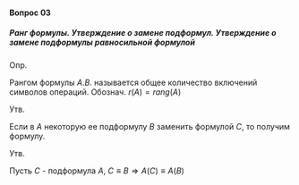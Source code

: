 #### Вопрос 03

##### Ранг формулы. Утверждение о замене подформул. Утверждение о замене подформулы равносильной формулой

Опр. 

Рангом формулы $A.B.$ называется общее количество включений символов операций. Обознач. $r(A) = rang(A)$

Утв.

Если в $A$ некоторую ее подформулу $B$ заменить формулой $C$, то получим формулу. 

Утв.

Пусть $C$ - подформула $A$, $C\equiv B\Rightarrow A(C)\equiv A(B)$ 